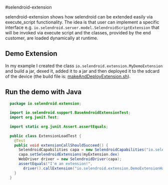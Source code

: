 #selendroid-extension


selendroid-extension shows how selendroid can be extended easily via execute_script functionality.
The idea is that user can implement a specific interface e.g. `io.selendroid.server.model.SelendroidScriptExtension` that will be invoked via execute script and the classes, provided by the end customer, are loaded dynamically at runtime. 

## Demo Extension

In my example I created the class `io.selendroid.extension.MyDemoExtension` and build a jar, dexed it, added it to a jar and then deployed it to the sdcard of the device (the build file is: [makeAndDeployExtension.sh](makeAndDeployExtension.sh)).

## Run the demo with Java

```java
  package io.selendroid.extension;
   
  import io.selendroid.support.BaseAndroidExtensionTest;
  import org.junit.Test;
   
  import static org.junit.Assert.assertEquals;
   
  public class ExtensionLoadTest {
    @Test
    public void extensionCallShouldSucceed() {
      SelendroidCapabilities capa = new SelendroidCapabilities("io.selendroid.testapp:1.0");
      capa.setSelendroidExtensions(myExtension.dex)
      WebDriver driver = new SelendroidDriver(capa);
      assertEquals("I'm an extension!",
        driver().callExtension("io.selendroid.extension.DemoExtensionHandler"));
    }
  }
```

